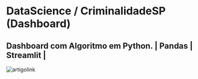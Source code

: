 # DataScience / CriminalidadeSP (Dashboard)
## Dashboard com Algoritmo em Python. | Pandas | Streamlit |
 
 ![artigolink](https://user-images.githubusercontent.com/76967004/105920600-6f6ea000-6016-11eb-8d37-975485bf74a8.jpg)
